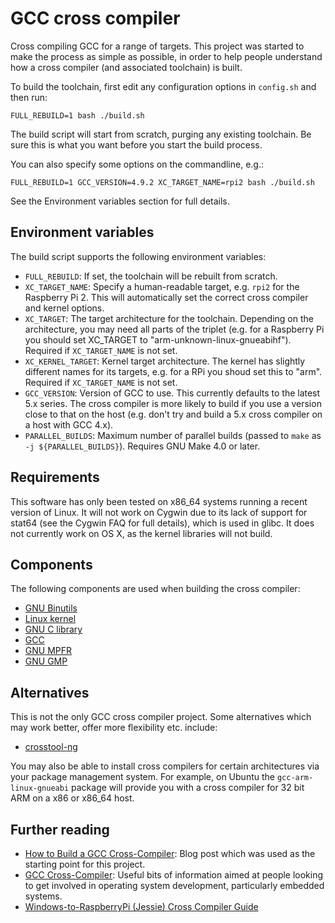 # GCC cross compiler

Cross compiling GCC for a range of targets. This project was started to make the
process as simple as possible, in order to help people understand how a cross
compiler (and associated toolchain) is built.

To build the toolchain, first edit any configuration options in `config.sh` and
then run:

```
FULL_REBUILD=1 bash ./build.sh
```

The build script will start from scratch, purging any existing toolchain. Be
sure this is what you want before you start the build process.

You can also specify some options on the commandline, e.g.:

```
FULL_REBUILD=1 GCC_VERSION=4.9.2 XC_TARGET_NAME=rpi2 bash ./build.sh
```

See the Environment variables section for full details.

## Environment variables

The build script supports the following environment variables:

 * `FULL_REBUILD`: If set, the toolchain will be rebuilt from scratch.
 * `XC_TARGET_NAME`: Specify a human-readable target, e.g. `rpi2` for the
 Raspberry Pi 2. This will automatically set the correct cross compiler and
 kernel options.
 * `XC_TARGET`: The target architecture for the toolchain. Depending on the
 architecture, you may need all parts of the triplet (e.g. for a Raspberry Pi
 you should set XC_TARGET to "arm-unknown-linux-gnueabihf"). Required if
 `XC_TARGET_NAME` is not set.
 * `XC_KERNEL_TARGET`: Kernel target architecture. The kernel has slightly
 different names for its targets, e.g. for a RPi you shoud set this to "arm".
 Required if `XC_TARGET_NAME` is not set.
 * `GCC_VERSION`: Version of GCC to use. This currently defaults to the latest
 5.x series. The cross compiler is more likely to build if you use a version
 close to that on the host (e.g. don't try and build a 5.x cross compiler on a
 host with GCC 4.x).
 * `PARALLEL_BUILDS`: Maximum number of parallel builds (passed to `make` as
   `-j ${PARALLEL_BUILDS}`). Requires GNU Make 4.0 or later.

## Requirements

This software has only been tested on x86_64 systems running a recent version of
Linux. It will not work on Cygwin due to its lack of support for stat64 (see the
Cygwin FAQ for full details), which is used in glibc. It does not currently work
on OS X, as the kernel libraries will not build.

## Components

The following components are used when building the cross compiler:

 * [GNU Binutils](https://www.gnu.org/software/binutils/)
 * [Linux kernel](https://www.kernel.org/)
 * [GNU C library](https://www.gnu.org/software/libc/)
 * [GCC](https://gcc.gnu.org/)
 * [GNU MPFR](http://www.mpfr.org/)
 * [GNU GMP](https://gmplib.org/)

## Alternatives

This is not the only GCC cross compiler project. Some alternatives which may
work better, offer more flexibility etc. include:

 * [crosstool-ng](http://crosstool-ng.org/)

You may also be able to install cross compilers for certain architectures via
your package management system. For example, on Ubuntu the
`gcc-arm-linux-gnueabi` package will provide you with a cross compiler for 32
bit ARM on a x86 or x86_64 host.

## Further reading

 * [How to Build a GCC Cross-Compiler](http://preshing.com/20141119/how-to-build-a-gcc-cross-compiler/):
 Blog post which was used as the starting point for this project.
 * [GCC Cross-Compiler](http://wiki.osdev.org/GCC_Cross-Compiler): Useful bits
 of information aimed at people looking to get involved in operating system
 development, particularly embedded systems.
 * [Windows-to-RaspberryPi (Jessie) Cross Compiler Guide](http://www.gurucoding.com/en/rpi_cross_compiler_jessie/index.php)
